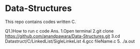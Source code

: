 # Data-Structures
This repo contains codes written C.

Q1.)How to run c code 
Ans.
1.Open terminal
2.git clone https://github.com/anandpawara/Data-Structures.git
3.cd Datastruct/C/LinkedList/SigleLinkeList
4.gcc fileName.c
5. ./a.out
